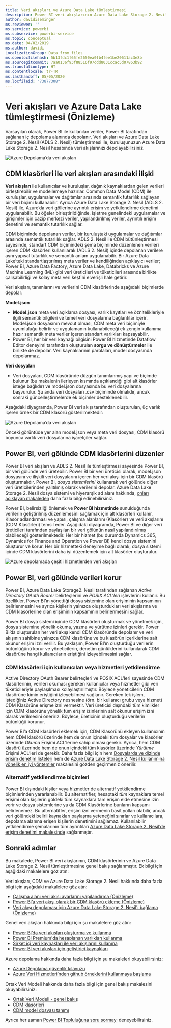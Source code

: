```yaml
---
title: Veri akışları ve Azure Data Lake tümleştirmesi
description: Power BI veri akışlarının Azure Data Lake Storage 2. Nesil ile nasıl tümleştirildiğine dair genel bakış
author: davidiseminger
ms.reviewer: ''
ms.service: powerbi
ms.subservice: powerbi-service
ms.topic: conceptual
ms.date: 04/02/2019
ms.author: davidi
LocalizationGroup: Data from files
ms.openlocfilehash: 5b13fdc1f65fe2650ea0fb4fee1be20611ac3e8b
ms.sourcegitcommit: 7aa0136f93f88516f97ddd8031ccac5d07863b92
ms.translationtype: HT
ms.contentlocale: tr-TR
ms.lasthandoff: 05/05/2020
ms.locfileid: "73877308"
---
```

# <a name="dataflows-and-azure-data-lake-integration-preview"></a>Veri akışları ve Azure Data Lake tümleştirmesi (Önizleme)

Varsayılan olarak, Power BI ile kullanılan veriler, Power BI tarafından sağlanan iç depolama alanında depolanır. Veri akışları ve Azure Data Lake Storage 2. Nesil (ADLS 2. Nesil) tümleştirmesi ile, kuruluşunuzun Azure Data Lake Storage 2. Nesil hesabında veri akışlarınızı depolayabilirsiniz. 

![Azure Depolama’da veri akışları](media/service-dataflows-azure-data-lake-integration/dataflows-azure-integration_01.jpg)

## <a name="how-cdm-folders-relate-to-dataflows"></a>CDM klasörleri ile veri akışları arasındaki ilişki

**Veri akışları** ile kullanıcılar ve kuruluşlar, dağınık kaynaklardan gelen verileri birleştirebilir ve modellemeye hazırlar. Common Data Model (CDM) ile kuruluşlar, uygulamalar ve dağıtımlar arasında semantik tutarlılık sağlayan bir veri biçimi kullanabilir. Ayrıca Azure Data Lake Storage 2. Nesil (ADLS 2. Nesil) ile, Azure’da veri göllerine ayrıntılı erişim ve yetkilendirme denetimi uygulanabilir. Bu öğeler birleştirildiğinde, işletme genelindeki uygulamalar ve girişimler için cazip merkezi veriler, yapılandırılmış veriler, ayrıntılı erişim denetimi ve semantik tutarlılık sağlar.

CDM biçiminde depolanan veriler, bir kuruluştaki uygulamalar ve dağıtımlar arasında semantik tutarlılık sağlar. ADLS 2. Nesil ile CDM bütünleştirmesi sayesinde, standart CDM biçimindeki şema biçiminde düzenlenen verileri içeren CDM klasörleri kullanılarak (ADLS 2. Nesil) içinde depolanan verilere aynı yapısal tutarlılık ve semantik anlam uygulanabilir. Bir Azure Data Lake’teki standartlaştırılmış meta veriler ve kendiliğinden açıklayıcı veriler; Power BI, Azure Data Factory, Azure Data Lake, Databricks ve Azure Machine Learning (ML) gibi veri üreticileri ve tüketicileri arasında birlikte çalışabilirliği ve kolay meta veri keşfini elverişli hale getirir. 

Veri akışları, tanımlarını ve verilerini CDM klasörlerinde aşağıdaki biçimlerde depolar:

**Model.json**
* **Model.json** meta veri açıklama dosyası, varlık kayıtları ve öznitelikleriyle ilgili semantik bilgileri ve temel veri dosyalarına bağlantılar içerir. Model.json dosyasının mevcut olması, CDM meta veri biçimiyle uyumluluğu belirtir ve uygulamanın kullanabileceği ek zengin kullanıma hazır semantik meta veriler içeren standart varlıkları kapsayabilir.
* Power BI, her bir veri kaynağı bilgisini Power BI hizmetinde Dataflow Editor deneyimi tarafından oluşturulan **sorgu ve dönüştürmeler** ile birlikte de depolar. Veri kaynaklarının parolaları, model dosyasında depolanmaz.

**Veri dosyaları**
* Veri dosyaları, CDM klasöründe düzgün tanımlanmış yapı ve biçimde bulunur (bu makalenin ilerleyen kısmında açıklandığı gibi alt klasörler isteğe bağlıdır) ve model.json dosyasında bu veri dosyalarına başvurulur. Şu anda veri dosyaları .csv biçiminde olmalıdır, ancak sonraki güncelleştirmelerde ek biçimler desteklenebilir. 

Aşağıdaki diyagramda, Power BI veri akışı tarafından oluşturulan, üç varlık içeren örnek bir CDM klasörü gösterilmektedir:

![Azure Depolama’da veri akışları](media/service-dataflows-azure-data-lake-integration/dataflows-azure-integration_01.jpg)

Önceki görüntüde yer alan model.json veya meta veri dosyası, CDM klasörü boyunca varlık veri dosyalarına işaretçiler sağlar.

## <a name="power-bi-organizes-cdm-folders-in-the-data-lake"></a>Power BI, veri gölünde CDM klasörlerini düzenler

Power BI veri akışları ve ADLS 2. Nesil ile tümleştirmesi sayesinde Power BI, bir veri gölünde veri üretebilir. Power BI bir veri üreticisi olarak, model.json dosyasını ve ilişkili veri dosyalarını içeren her veri akışı için bir CDM klasörü oluşturmalıdır. Power BI, *dosya sistemlerini* kullanarak veri gölünde diğer veri üreticilerinden yalıtılmış olarak verilerini depolar. Azure Data Lake Storage 2. Nesil dosya sistemi ve hiyerarşik ad alanı hakkında, [onları açıklayan makaleden](https://docs.microsoft.com/azure/storage/data-lake-storage/namespace) daha fazla bilgi edinebilirsiniz.

Power BI, belirsizliği önlemek ve **Power BI hizmetinde** sunulduğunda verilerin geliştirilmiş düzenlemesini sağlamak için alt klasörleri kullanır. Klasör adlandırması ve yapısı, çalışma alanlarını (Klasörler) ve veri akışlarını (CDM Klasörleri) temsil eder. Aşağıdaki diyagramda, Power BI ve diğer veri üreticileri tarafından paylaşılan bir veri gölünün nasıl yapılandırılmış olabileceği gösterilmektedir. Her bir hizmet (bu durumda Dynamics 365, Dynamics for Finance and Operation ve Power BI) kendi dosya sistemini oluşturur ve korur. Her bir hizmetteki deneyime bağlı olarak, dosya sistemi içinde CDM klasörlerini daha iyi düzenlemek için alt klasörler oluşturulur. 

![Azure depolamada çeşitli hizmetlerden veri akışları](media/service-dataflows-azure-data-lake-integration/dataflows-azure-integration_02.jpg)

## <a name="power-bi-protects-data-in-the-data-lake"></a>Power BI, veri gölünde verileri korur

Power BI, Azure Data Lake Storage2. Nesil tarafından sağlanan *Active Directory OAuth Bearer* belirteçlerini ve *POSIX ACL’leri* işlevlerini kullanır. Bu özellikler, Power BI’ın yönettiği dosya sistemine olan erişiminin kapsamının belirlenmesini ve ayrıca kişilerin yalnızca oluşturdukları veri akışlarına ve CDM klasörlerine olan erişiminin kapsamının belirlenmesini sağlar. 

Power BI dosya sistemi içinde CDM klasörleri oluşturmak ve yönetmek için, dosya sistemine yönelik okuma, yazma ve yürütme izinleri gerekir. Power BI’da oluşturulan her veri akışı kendi CDM klasöründe depolanır ve veri akışının sahibine yalnızca CDM klasörüne ve bu klasörün içeriklerine salt okunur erişim izni verilir. Bu yaklaşım, Power BI’ın oluşturduğu verilerin bütünlüğünü korur ve yöneticilerin, denetim günlüklerini kullanılarak CDM klasörüne hangi kullanıcıların eriştiğini izleyebilmesini sağlar. 

### <a name="authorizing-users-or-services-for-cdm-folders"></a>CDM klasörleri için kullanıcıları veya hizmetleri yetkilendirme

Active Directory OAuth Bearer belirteçleri ve POSIX ACL’leri sayesinde CDM klasörlerinin, verileri okuması gereken kullanıcılar veya hizmetler gibi veri tüketicileriyle paylaşılması kolaylaştırılmıştır. Böylece yöneticilerin CDM klasörüne kimin eriştiğini izleyebilmesi sağlanır. Gereken tek işlem, istediğiniz Active Directory nesnesine (örn. bir kullanıcı grubu veya hizmet) CDM Klasörüne erişme izni vermektir. Veri üreticisi dışındaki tüm kimlikler için CDM klasörüne yönelik tüm erişim izinlerinin salt okunur erişim izni olarak verilmesini öneririz. Böylece, üreticinin oluşturduğu verilerin bütünlüğü korunur.

Power BI’a CDM klasörleri eklemek için, CDM Klasörünü ekleyen kullanıcının hem CDM klasörü üzerinde hem de onun içindeki tüm dosyalar ve klasörler üzerinde *Okuma* Erişimi ACL’lerine sahip olması gerekir. Ayrıca, hem CDM klasörü üzerinde hem de onun içindeki tüm klasörler üzerinde *Yürütme* Erişimi ACL’leri de gerekir. Daha fazla bilgi için hem [Dosyalarda ve dizinde erişim denetim listeleri](https://docs.microsoft.com/azure/storage/blobs/data-lake-storage-access-control#access-control-lists-on-files-and-directories) hem de [Azure Data Lake Storage 2. Nesil kullanımına yönelik en iyi yöntemler](https://docs.microsoft.com/azure/storage/blobs/data-lake-storage-best-practices) makalesini gözden geçirmeniz önerilir.


### <a name="alternative-forms-of-authorization"></a>Alternatif yetkilendirme biçimleri

Power BI dışındaki kişiler veya hizmetler de alternatif yetkilendirme biçimlerinden yararlanabilir. Bu alternatifler, hesaptaki *tüm* kaynaklara temel erişimi olan kişilerin göldeki tüm kaynaklara tam erişim elde etmesine izin verir ve dosya sistemlerine ya da CDM Klasörlerine bunların kapsamı belirlenemez. Bu alternatifler, erişim izni vermenin basit yolları olabilir, ancak veri gölündeki belirli kaynakları paylaşma yeteneğini sınırlar ve kullanıcılara, depolama alanına erişen kişilerin denetimini sağlamaz. Kullanılabilir yetkilendirme şemalarının tüm ayrıntıları [Azure Data Lake Storage 2. Nesil’de erişim denetimi makalesinde](https://docs.microsoft.com/azure/storage/blobs/data-lake-storage-access-control
) sağlanmıştır.


## <a name="next-steps"></a>Sonraki adımlar

Bu makalede, Power BI veri akışlarının, CDM klasörlerinin ve Azure Data Lake Storage 2. Nesil tümleştirmesine genel bakış sağlanmıştır. Ek bilgi için aşağıdaki makalelere göz atın:

Veri akışları, CDM ve Azure Data Lake Storage 2. Nesil hakkında daha fazla bilgi için aşağıdaki makalelere göz atın:

* [Çalışma alanı veri akışı ayarlarını yapılandırma (Önizleme)](service-dataflows-configure-workspace-storage-settings.md)
* [Power BI’a veri akışı olarak bir CDM klasörü ekleme (Önizleme)](service-dataflows-add-cdm-folder.md)
* [Veri akışı depolaması için Azure Data Lake Storage 2. Nesil'i bağlama (Önizleme)](service-dataflows-connect-azure-data-lake-storage-gen2.md)

Genel veri akışları hakkında bilgi için şu makalelere göz atın:

* [Power BI’da veri akışları oluşturma ve kullanma](service-dataflows-create-use.md)
* [Power BI Premium'da hesaplanan varlıkları kullanma](service-dataflows-computed-entities-premium.md)
* [Şirket içi veri kaynakları ile veri akışlarını kullanma](service-dataflows-on-premises-gateways.md)
* [Power BI veri akışları için geliştirici kaynakları](service-dataflows-developer-resources.md)

Azure depolama hakkında daha fazla bilgi için şu makaleleri okuyabilirsiniz:
* [Azure Depolama güvenlik kılavuzu](https://docs.microsoft.com/azure/storage/common/storage-security-guide)
* [Azure Veri Hizmetleri’nden github örneklerini kullanmaya başlama](https://aka.ms/cdmadstutorial)

Ortak Veri Modeli hakkında daha fazla bilgi için genel bakış makalesini okuyabilirsiniz:
* [Ortak Veri Modeli - genel bakış ](https://docs.microsoft.com/powerapps/common-data-model/overview)
* [CDM klasörleri](https://go.microsoft.com/fwlink/?linkid=2045304)
* [CDM model dosyası tanımı](https://go.microsoft.com/fwlink/?linkid=2045521)

Ayrıca her zaman [Power BI Topluluğuna soru sormayı](https://community.powerbi.com/) deneyebilirsiniz.
